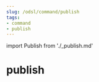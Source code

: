 ```yaml
---
slug: /odsl/command/publish
tags:
- command
- publish
---
```

import Publish from './_publish.md'

publish
=========

<Publish />
